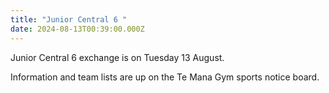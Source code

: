 ```yaml
---
title: "Junior Central 6 "
date: 2024-08-13T00:39:00.000Z
---
```

Junior Central 6 exchange is on Tuesday 13 August.  

Information and team lists are up on the Te Mana Gym sports notice board.
